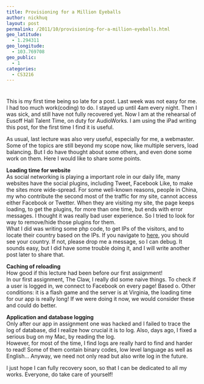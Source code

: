 ```yaml
---
title: Provisioning for a Million Eyeballs
author: nickhuq
layout: post
permalink: /2011/10/provisioning-for-a-million-eyeballs.html
geo_latitude:
  - 1.294311
geo_longitude:
  - 103.769708
geo_public:
  - 1
categories:
  - CS3216
---
```

# 

This is my first time being so late for a post. Last week was not easy for me. I had too much work(coding) to do. I stayed up until 4am every night. Then I was sick, and still have not fully recovered yet. Now I am at the rehearsal of Eusoff Hall Talent Time, on duty for AudioWorks. I am using the iPad writing this post, for the first time I find it is useful.

As usual, last lecture was also very useful, especially for me, a webmaster. Some of the topics are still beyond my scope now, like multiple servers, load balancing. But I do have thought about some others, and even done some work on them. Here I would like to share some points.

**Loading time for website**  
As social networking is playing a important role in our daily life, many websites have the social plugins, including Tweet, Facebook Like, to make the sites more wide-spread. For some well-known reasons, people in China, my who contribute the second most of the traffic for my site, cannot access either Facebook or Twetter. When they are visiting my site, the page keeps loading, to get the plugins, for more than one time, but ends with error messages. I thought it was really bad user experience. So I tried to look for way to remove/hide those plugins for them.  
What I did was writing some php code, to get IPs of the visitors, and to locate their country based on the IPs. If you navigate to [here][1], you should see your country. If not, please drop me a message, so I can debug. It sounds easy, but I did have some trouble doing it, and I will write another post later to share that.

 [1]: http://www.huqiangty.com/lab/getVisitorCountry.php

**Caching of reloading**  
How good if this lecture had been before our first assignment!  
In our first assignment, The Claw, I really did some naive things. To check if a user is logged in, we connect to Facebook on every page! Based o. Other conditions: it is a flash game and the server is at Virginia, the loading time for our app is really long! If we were doing it now, we would consider these and could do better.

**Application and database logging**  
Only after our app in assignment one was hacked and I failed to trace the log of database, did I realize how crucial it is to log. Also, days ago, I fixed a serious bug on my Mac, by reading the log.  
However, for most of the time, I find logs are really hard to find and harder to read! Some of them contain binary codes, low level language as well as English… Anyway, we need not only read but also write log in the future.

I just hope I can fully recovery soon, so that I can be dedicated to all my works. Everyone, do take care of yourself!